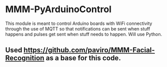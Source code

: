 # MMM-PyArduinoControl
This module is meant to control Arduino boards with WiFi connectivity through the use of MQTT so that notifications can be sent when stuff happens and pulses get sent when stuff needs to happen. Will use Python.

## Used https://github.com/paviro/MMM-Facial-Recognition as a base for this code.
